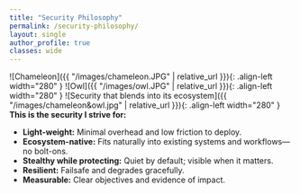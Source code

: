 ```yaml
---
title: "Security Philosophy"
permalink: /security-philosophy/
layout: single
author_profile: true
classes: wide
---
```

![Chameleon]({{ "/images/chameleon.JPG" | relative_url }}){: .align-left width="280" }
![Owl]({{ "/images/owl.JPG" | relative_url }}){: .align-left width="280" }
![Security that blends into its ecosystem]({{ "/images/chameleon&owl.jpg" | relative_url }}){: .align-left width="280" }
<br clear="all"/>
**This is the security I strive for:**
- **Light-weight:** Minimal overhead and low friction to deploy.
- **Ecosystem-native:** Fits naturally into existing systems and workflows—no bolt-ons.
- **Stealthy while protecting:** Quiet by default; visible when it matters.
- **Resilient:** Failsafe and degrades gracefully.
- **Measurable:** Clear objectives and evidence of impact.

<br clear="all"/>
